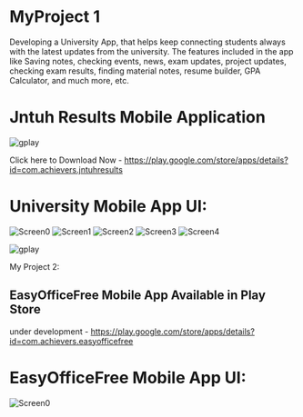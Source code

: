 # MyProject 1


Developing a University App, that helps keep connecting students always with the latest updates from the university. The features included in the app like Saving notes, checking events, news, exam updates, project updates, checking exam results, finding material notes, resume builder, GPA Calculator, and much more, etc.
# Jntuh Results Mobile Application
![gplay](https://user-images.githubusercontent.com/83225523/125150000-1628a200-e15a-11eb-8500-2a8b7c38fd35.png)

Click here to Download Now - https://play.google.com/store/apps/details?id=com.achievers.jntuhresults


# University Mobile App UI:

![Screen0](https://play-lh.googleusercontent.com/lZJ7NtgJl9b6tLHUMbpLGeIf6WStUrZRHcXKV5lXc_M_k0yqOCLDnFDAuulA1rh6MMM=w720-h310-rw)
![Screen1](https://play-lh.googleusercontent.com/WA6ECPlkrV3DYNZTKpqv6mWJpihe0Kn7IDkn0mEeS5I3ZBL_FOOcrXpFICAtHjgt0ilb=w720-h310-rw)
![Screen2](https://play-lh.googleusercontent.com/4y7l5VrofyZrBv8M-DS82ep7Y-8UdBFrBJBZINVoIsGtV_C2c_Ggq9hZ3TQUf02xMcQ=w720-h310-rw)
![Screen3](https://play-lh.googleusercontent.com/k2PlYYIBuZVxC0PUsOWShLgjU8fQqnDz8mP_0kpZE5DkmsKw35UbLC8zZk6Qt5RVLhA=w720-h310-rw)
![Screen4](https://play-lh.googleusercontent.com/pkgjVGZ3D5QeXnsO5oISbIzcC35suTp07v8jCx0ZVylGMPFPzo2eLE8cludQ9r_mji0=w720-h310-rw)
 
![gplay](https://user-images.githubusercontent.com/83225523/125150000-1628a200-e15a-11eb-8500-2a8b7c38fd35.png)


My Project 2:

## EasyOfficeFree Mobile App Available in Play Store

under development - https://play.google.com/store/apps/details?id=com.achievers.easyofficefree

# EasyOfficeFree Mobile App UI:

![Screen0](https://play-lh.googleusercontent.com/XsCTrfPy_7W1cEu2irU5ftl5VYUFaabjItGEcAOghpmkrPfF6eKtVgROjloZwx9T5YSH=w5120-h2880-rw)
